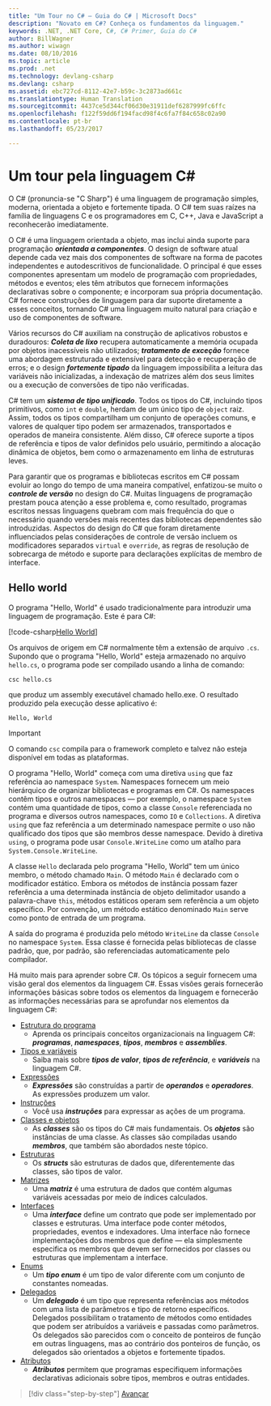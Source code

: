```yaml
---
title: "Um Tour no C# – Guia do C# | Microsoft Docs"
description: "Novato em C#? Conheça os fundamentos da linguagem."
keywords: .NET, .NET Core, C#, C# Primer, Guia do C#
author: BillWagner
ms.author: wiwagn
ms.date: 08/10/2016
ms.topic: article
ms.prod: .net
ms.technology: devlang-csharp
ms.devlang: csharp
ms.assetid: ebc727cd-8112-42e7-b59c-3c2873ad661c
ms.translationtype: Human Translation
ms.sourcegitcommit: 4437ce5d344cf06d30e31911def6287999fc6ffc
ms.openlocfilehash: f122f59dd6f194facd98f4c6fa7f84c658c02a90
ms.contentlocale: pt-br
ms.lasthandoff: 05/23/2017

---
```


# <a name="a-tour-of-the-c-language"></a>Um tour pela linguagem C#  

O C# (pronuncia-se "C Sharp") é uma linguagem de programação simples, moderna, orientada a objeto e fortemente tipada. O C# tem suas raízes na família de linguagens C e os programadores em C, C++, Java e JavaScript a reconhecerão imediatamente.

O C# é uma linguagem orientada a objeto, mas inclui ainda suporte para programação ***orientada a componentes***. O design de software atual depende cada vez mais dos componentes de software na forma de pacotes independentes e autodescritivos de funcionalidade. O principal é que esses componentes apresentam um modelo de programação com propriedades, métodos e eventos; eles têm atributos que fornecem informações declarativas sobre o componente; e incorporam sua própria documentação. C# fornece construções de linguagem para dar suporte diretamente a esses conceitos, tornando C# uma linguagem muito natural para criação e uso de componentes de software.

Vários recursos do C# auxiliam na construção de aplicativos robustos e duradouros: ***Coleta de lixo*** recupera automaticamente a memória ocupada por objetos inacessíveis não utilizados; ***tratamento de exceção*** fornece uma abordagem estruturada e extensível para detecção e recuperação de erros; e o design ***fortemente tipado*** da linguagem impossibilita a leitura das variáveis não inicializadas, a indexação de matrizes além dos seus limites ou a execução de conversões de tipo não verificadas.

C# tem um ***sistema de tipo unificado***. Todos os tipos do C#, incluindo tipos primitivos, como `int` e `double`, herdam de um único tipo de `object` raiz. Assim, todos os tipos compartilham um conjunto de operações comuns, e valores de qualquer tipo podem ser armazenados, transportados e operados de maneira consistente. Além disso, C# oferece suporte a tipos de referência e tipos de valor definidos pelo usuário, permitindo a alocação dinâmica de objetos, bem como o armazenamento em linha de estruturas leves.

Para garantir que os programas e bibliotecas escritos em C# possam evoluir ao longo do tempo de uma maneira compatível, enfatizou-se muito o ***controle de versão*** no design do C#. Muitas linguagens de programação prestam pouca atenção a esse problema e, como resultado, programas escritos nessas linguagens quebram com mais frequência do que o necessário quando versões mais recentes das bibliotecas dependentes são introduzidas. Aspectos do design do C# que foram diretamente influenciados pelas considerações de controle de versão incluem os modificadores separados `virtual` e `override`, as regras de resolução de sobrecarga de método e suporte para declarações explícitas de membro de interface.

## <a name="hello-world"></a>Hello world

O programa "Hello, World" é usado tradicionalmente para introduzir uma linguagem de programação. Este é para C#:

[!code-csharp[Hello World](../../../samples/snippets/csharp/tour/hello/Program.cs#L1-L8)]

Os arquivos de origem em C# normalmente têm a extensão de arquivo `.cs`. Supondo que o programa "Hello, World" esteja armazenado no arquivo `hello.cs`, o programa pode ser compilado usando a linha de comando:

```console
csc hello.cs
```

que produz um assembly executável chamado hello.exe. O resultado produzido pela execução desse aplicativo é:

```console
Hello, World
```

> [!IMPORTANT]
> O comando `csc` compila para o framework completo e talvez não esteja disponível em todas as plataformas.


O programa "Hello, World" começa com uma diretiva `using` que faz referência ao namespace `System`. Namespaces fornecem um meio hierárquico de organizar bibliotecas e programas em C#. Os namespaces contêm tipos e outros namespaces — por exemplo, o namespace `System` contém uma quantidade de tipos, como a classe `Console` referenciada no programa e diversos outros namespaces, como `IO` e `Collections`. A diretiva `using` que faz referência a um determinado namespace permite o uso não qualificado dos tipos que são membros desse namespace. Devido à diretiva `using`, o programa pode usar `Console.WriteLine` como um atalho para `System.Console.WriteLine`.

A classe `Hello` declarada pelo programa "Hello, World" tem um único membro, o método chamado `Main`. O método `Main` é declarado com o modificador estático. Embora os métodos de instância possam fazer referência a uma determinada instância de objeto delimitador usando a palavra-chave `this`, métodos estáticos operam sem referência a um objeto específico. Por convenção, um método estático denominado `Main` serve como ponto de entrada de um programa.

A saída do programa é produzida pelo método `WriteLine` da classe `Console` no namespace `System`. Essa classe é fornecida pelas bibliotecas de classe padrão, que, por padrão, são referenciadas automaticamente pelo compilador.

Há muito mais para aprender sobre C#.  Os tópicos a seguir fornecem uma visão geral dos elementos da linguagem C#. Essas visões gerais fornecerão informações básicas sobre todos os elementos da linguagem e fornecerão as informações necessárias para se aprofundar nos elementos da linguagem C#:

* [Estrutura do programa](program-structure.md)
    - Aprenda os principais conceitos organizacionais na linguagem C#: ***programas***, ***namespaces***, ***tipos***, ***membros*** e ***assemblies***.
* [Tipos e variáveis](types-and-variables.md)
    - Saiba mais sobre ***tipos de valor***, ***tipos de referência***, e ***variáveis*** na linguagem C#.
* [Expressões](expressions.md)
    - ***Expressões*** são construídas a partir de ***operandos*** e ***operadores***. As expressões produzem um valor.
* [Instruções](statements.md)
    - Você usa ***instruções*** para expressar as ações de um programa.
* [Classes e objetos](classes-and-objects.md)
    - As ***classes*** são os tipos do C# mais fundamentais. Os ***objetos*** são instâncias de uma classe. As classes são compiladas usando ***membros***, que também são abordados neste tópico.
* [Estruturas](structs.md)
    - Os ***structs*** são estruturas de dados que, diferentemente das classes, são tipos de valor.
* [Matrizes](arrays.md)
    - Uma ***matriz*** é uma estrutura de dados que contém algumas variáveis acessadas por meio de índices calculados.
* [Interfaces](interfaces.md)
    - Uma ***interface*** define um contrato que pode ser implementado por classes e estruturas. Uma interface pode conter métodos, propriedades, eventos e indexadores. Uma interface não fornece implementações dos membros que define — ela simplesmente especifica os membros que devem ser fornecidos por classes ou estruturas que implementam a interface.
* [Enums](enums.md)
    - Um ***tipo enum*** é um tipo de valor diferente com um conjunto de constantes nomeadas.
* [Delegados](delegates.md)
    - Um ***delegado*** é um tipo que representa referências aos métodos com uma lista de parâmetros e tipo de retorno específicos. Delegados possibilitam o tratamento de métodos como entidades que podem ser atribuídos a variáveis e passadas como parâmetros. Os delegados são parecidos com o conceito de ponteiros de função em outras linguagens, mas ao contrário dos ponteiros de função, os delegados são orientados a objetos e fortemente tipados.
* [Atributos](attributes.md)
     * ***Atributos*** permitem que programas especifiquem informações declarativas adicionais sobre tipos, membros e outras entidades.

>[!div class="step-by-step"]
[Avançar](program-structure.md)

